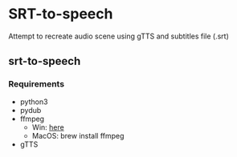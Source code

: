 # SRT-to-speech

Attempt to recreate audio scene using gTTS and subtitles file (.srt)

## srt-to-speech
### Requirements
- python3
- pydub
- ffmpeg
	- Win: [here](https://www.wikihow.com/Install-FFmpeg-on-Windows)
	- MacOS: brew install ffmpeg
- gTTS
